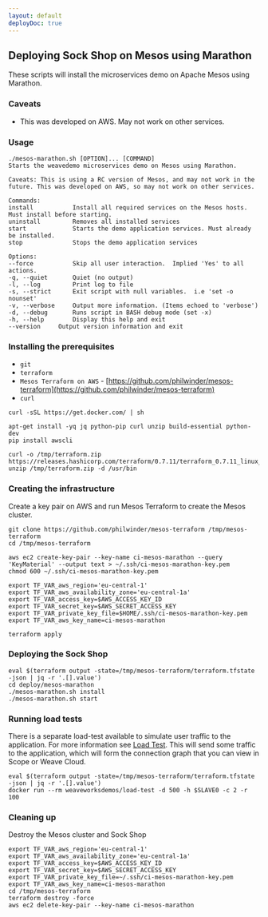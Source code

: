 ```yaml
---
layout: default
deployDoc: true
---
```


## Deploying Sock Shop on Mesos using Marathon

<!-- deploy-doc require-env AWS_ACCESS_KEY_ID AWS_SECRET_ACCESS_KEY AWS_DEFAULT_REGION -->

These scripts will install the microservices demo on Apache Mesos using Marathon.

### Caveats
- This was developed on AWS. May not work on other services.

### Usage

```
./mesos-marathon.sh [OPTION]... [COMMAND]
Starts the weavedemo microservices demo on Mesos using Marathon.

Caveats: This is using a RC version of Mesos, and may not work in the future. This was developed on AWS, so may not work on other services.

Commands:
install           Install all required services on the Mesos hosts. Must install before starting.
uninstall         Removes all installed services
start             Starts the demo application services. Must already be installed.
stop              Stops the demo application services

Options:
--force           Skip all user interaction.  Implied 'Yes' to all actions.
-q, --quiet       Quiet (no output)
-l, --log         Print log to file
-s, --strict      Exit script with null variables.  i.e 'set -o nounset'
-v, --verbose     Output more information. (Items echoed to 'verbose')
-d, --debug       Runs script in BASH debug mode (set -x)
-h, --help        Display this help and exit
--version     Output version information and exit
```

### Installing the prerequisites
* `git`
* `terraform`
* `Mesos Terraform on AWS` - [https://github.com/philwinder/mesos-terraform](https://github.com/philwinder/mesos-terraform)
* `curl`

<!-- deploy-doc-start pre-install -->

    curl -sSL https://get.docker.com/ | sh

    apt-get install -yq jq python-pip curl unzip build-essential python-dev
    pip install awscli

    curl -o /tmp/terraform.zip https://releases.hashicorp.com/terraform/0.7.11/terraform_0.7.11_linux_amd64.zip
    unzip /tmp/terraform.zip -d /usr/bin

<!-- deploy-doc-end -->

<!-- deploy-doc-hidden pre-install

    mkdir -p ~/.ssh
    aws ec2 describe-key-pairs -\-key-name ci-mesos-marathon &>/dev/null
    if [ $? -eq 0 ]; then aws ec2 delete-key-pair -\-key-name ci-mesos-marathon; fi

-->


### Creating the infrastructure

Create a key pair on AWS and run Mesos Terraform to create the Mesos cluster.

<!-- deploy-doc-start create-infrastructure -->

    git clone https://github.com/philwinder/mesos-terraform /tmp/mesos-terraform
    cd /tmp/mesos-terraform

    aws ec2 create-key-pair --key-name ci-mesos-marathon --query 'KeyMaterial' --output text > ~/.ssh/ci-mesos-marathon-key.pem
    chmod 600 ~/.ssh/ci-mesos-marathon-key.pem

    export TF_VAR_aws_region='eu-central-1'
    export TF_VAR_aws_availability_zone='eu-central-1a'
    export TF_VAR_access_key=$AWS_ACCESS_KEY_ID
    export TF_VAR_secret_key=$AWS_SECRET_ACCESS_KEY
    export TF_VAR_private_key_file=$HOME/.ssh/ci-mesos-marathon-key.pem
    export TF_VAR_aws_key_name=ci-mesos-marathon

    terraform apply

<!-- deploy-doc-end -->

### Deploying the Sock Shop

<!-- deploy-doc-start create-infrastructure -->

    eval $(terraform output -state=/tmp/mesos-terraform/terraform.tfstate -json | jq -r '.[].value')
    cd deploy/mesos-marathon
    ./mesos-marathon.sh install
    ./mesos-marathon.sh start

<!-- deploy-doc-end -->

### Running load tests

There is a separate load-test available to simulate user traffic to the application. For more information see [Load Test](#loadtest).
This will send some traffic to the application, which will form the connection graph that you can view in Scope or Weave Cloud.

<!-- deploy-doc-start run-tests -->

    eval $(terraform output -state=/tmp/mesos-terraform/terraform.tfstate -json | jq -r '.[].value')
    docker run --rm weaveworksdemos/load-test -d 500 -h $SLAVE0 -c 2 -r 100

<!-- deploy-doc-end -->

<!-- deploy-doc-hidden run-tests

    eval $(terraform output -state=/tmp/mesos-terraform/terraform.tfstate -json | jq -r '.[].value')
    ssh -i $KEY ubuntu@$SLAVE0 "eval \$(weave env); docker run -\-rm weaveworksdemos/healthcheck:snapshot -s orders,carts,payment,user,catalogue,shipping,queue-master -d 60 -r 5"

    if [ $? -ne 0 ]; then
        exit 1;
    fi
-->

### Cleaning up

Destroy the Mesos cluster and Sock Shop

<!-- deploy-doc-start destroy-infrastructure -->

    export TF_VAR_aws_region='eu-central-1'
    export TF_VAR_aws_availability_zone='eu-central-1a'
    export TF_VAR_access_key=$AWS_ACCESS_KEY_ID
    export TF_VAR_secret_key=$AWS_SECRET_ACCESS_KEY
    export TF_VAR_private_key_file=~/.ssh/ci-mesos-marathon-key.pem
    export TF_VAR_aws_key_name=ci-mesos-marathon
    cd /tmp/mesos-terraform
    terraform destroy -force
    aws ec2 delete-key-pair --key-name ci-mesos-marathon

<!-- deploy-doc-end -->
